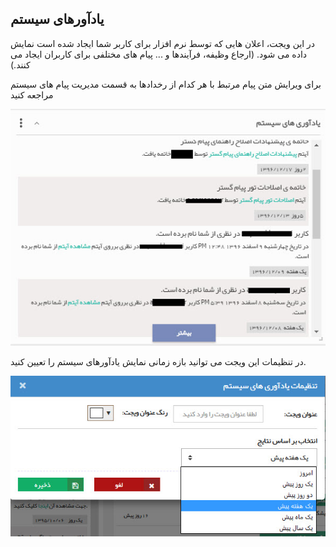 ﻿## یادآورهای سیستم 

در این ویجت، اعلان هایی که توسط نرم افزار برای کاربر شما ایجاد شده است نمایش داده می شود. (ارجاع وظیفه، فرآیندها و ... پیام های مختلفی برای کاربران ایجاد می کنند.)

برای ویرایش متن پیام مرتبط با هر کدام از رخدادها به قسمت مدیریت پیام های سیستم  مراجعه کنید

![](NotificationWidget.jpg)

در تنظیمات این ویجت می توانید بازه زمانی نمایش یادآورهای سیستم را تعیین کنید.

![](Systemnotifications2.jpg)

